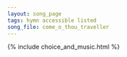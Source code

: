 ```yaml
---
layout: song_page
tags: hymn accessible listed
song_file: come_o_thou_traveller
---
```


{% include choice_and_music.html %}
